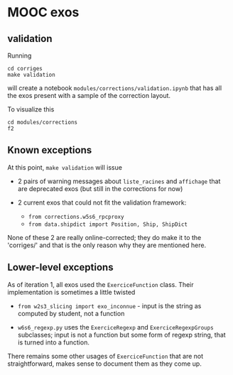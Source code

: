 # MOOC exos

## validation

Running 

    cd corriges
    make validation
    
will create a notebook `modules/corrections/validation.ipynb` that has all the exos present with a sample of the correction layout.

To visualize this

    cd modules/corrections
    f2
    
## Known exceptions

At this point, `make validation` will issue

* 2 pairs of warning messages about `liste_racines` and `affichage` that are deprecated exos (but still in the corrections for now)

* 2 current exos that could not fit the validation framework:
  * `from corrections.w5s6_rpcproxy`
  * `from data.shipdict import Position, Ship, ShipDict`

None of these 2 are really online-corrected; they do make it to the 'corriges/' and that is the only reason why they are mentioned here.

## Lower-level exceptions 

As of iteration 1, all exos used the `ExerciceFunction` class. Their implementation is sometimes a little twisted

* `from w2s3_slicing import exo_inconnue` - input is the string as computed by student, not a function

* `w6s6_regexp.py` uses the `ExerciceRegexp` and `ExerciceRegexpGroups` subclasses; input is not a function but some form of regexp string, that is turned into a function.







There remains some other usages of `ExerciceFunction` that are not straightforward, makes sense to document them as they come up.


